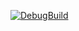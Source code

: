 [![DebugBuild](https://github.com/Discopydd/DirectXGame/actions/workflows/DebugBuild.yml/badge.svg)](https://github.com/Discopydd/DirectXGame/actions/workflows/DebugBuild.yml)
